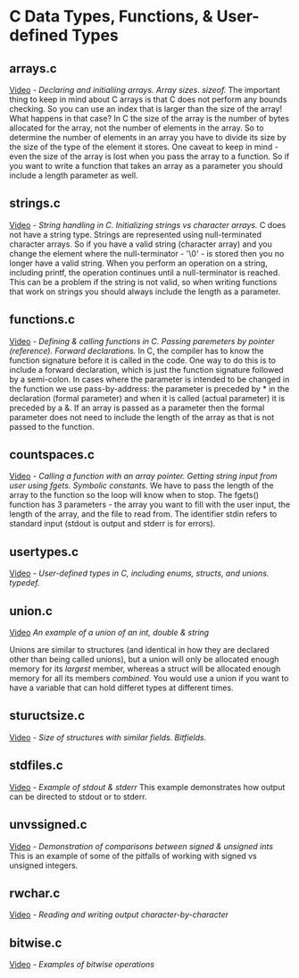 # C Data Types, Functions, & User-defined Types

## arrays.c

[Video](https://youtu.be/ESClcnxF1N0) - *Declaring and initialiing arrays.  Array sizes.  sizeof.*
The important thing to keep in mind about C arrays is that C does not perform any bounds checking.  So you can use an index that is larger than the size of the array!  What happens in that case?  In C the size of the array is the number of bytes allocated for the array, not the number of elements in the array.  So to determine the number of elements in an array you have to divide its size by the size of the type of the element it stores.  One caveat to keep in mind - even the size of the array is lost when you pass the array to a function.  So if you want to write a function that takes an array as a parameter you should include a length parameter as well.

## strings.c

[Video](https://youtu.be/T5wY4QX_UkE) - *String handling in C.  Initializing strings vs character arrays.*
C does not have a string type.  Strings are represented using null-terminated character arrays.  So if you have a valid string (character array) and you change the element where the null-terminator - '\0' - is stored then you no longer have a valid string.  When you perform an operation on a string, including printf, the operation continues until a null-terminator is reached.  This can be a problem if the string is not valid, so when writing functions that work on strings you should always include the length as a parameter.

## functions.c

[Video](https://youtu.be/4Ha7L_ub8uQ) - *Defining & calling functions in C. Passing paremeters by pointer (reference).  Forward declarations.*
In C, the compiler has to know the function signature before it is called in the code.  One way to do this is to include a forward declaration, which is just the function signature followed by a semi-colon.  In cases where the parameter is intended to be changed in the function we use pass-by-address: the parameter is preceded by * in the declaration (formal parameter) and when it is called (actual parameter) it is preceded by a &.  If an array is passed as a parameter then the formal parameter does not need to include the length of the array as that is not passed to the function.

## countspaces.c

[Video](https://youtu.be/Mysm2AS6Inc) - *Calling a function with an array pointer.  Getting string input from user using fgets.  Symbolic constants.*
We have to pass the length of the array to the function so the loop will know when to stop.  The fgets() function has 3 parameters - the array you want to fill with the user input, the length of the array, and the file to read from.  The identifier stdin refers to standard input (stdout is output and stderr is for errors).

## usertypes.c

[Video](https://youtu.be/p127cSHXHs4) - *User-defined types in C, including enums, structs, and unions.  typedef.*

## union.c

[Video](https://youtu.be/UCDsmTC-FTE)
*An example of a union of an int, double & string*

Unions are similar to structures (and identical in how they are declared other than being called unions), but a union will only be allocated enough memory for its *largest* member, whereas a struct will be allocated enough memory for all its members *combined*.  You would use a union if you want to have a variable that can hold differet types at different times.

## stuructsize.c

[Video](https://youtu.be/Llz6LeDT0YU) - *Size of structures with similar fields.  Bitfields.*

## stdfiles.c

[Video](https://youtu.be/1vKcUoc7FWU) - *Example of stdout & stderr*
This example demonstrates how output can be directed to stdout or to stderr.

## unvssigned.c

[Video](https://youtu.be/fuJwzxuGoeE) - *Demonstration of comparisons between signed & unsigned ints*
This is an example of some of the pitfalls of working with signed vs unsigned integers.

## rwchar.c

[Video](https://youtu.be/Az4fBCu8Xg0) - *Reading and writing output character-by-character*

## bitwise.c

[Video](https://youtu.be/8XIK3HlAjg0) - *Examples of bitwise operations*
